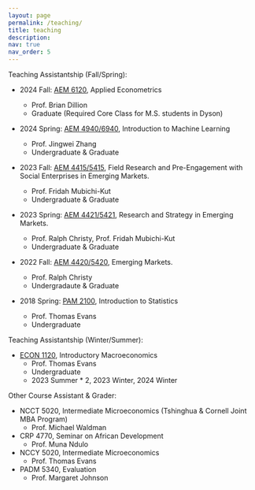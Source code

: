 ```yaml
---
layout: page
permalink: /teaching/
title: teaching
description: 
nav: true
nav_order: 5
---
```


Teaching Assistantship (Fall/Spring):
* 2024 Fall: [AEM 6120](https://classes.cornell.edu/browse/roster/FA24/class/AEM/6120), Applied Econometrics
    * Prof. Brian Dillion
    * Graduate (Required Core Class for M.S. students in Dyson)

* 2024 Spring: [AEM 4940/6940](https://classes.cornell.edu/browse/roster/SP24/class/AEM/6940), Introduction to Machine Learning
    * Prof. Jingwei Zhang
    * Undergraduate & Graduate

* 2023 Fall: [AEM 4415/5415](https://classes.cornell.edu/browse/roster/FA23/class/AEM/5415), Field Research and Pre-Engagement with Social Enterprises in Emerging Markets.
    * Prof. Fridah Mubichi-Kut
    * Undergraduate & Graduate
* 2023 Spring: [AEM 4421/5421](https://classes.cornell.edu/browse/roster/SP23/class/AEM/5421), Research and Strategy in Emerging Markets.
    * Prof. Ralph Christy, Prof. Fridah Mubichi-Kut
    * Undergraduate & Graduate
* 2022 Fall: [AEM 4420/5420](https://classes.cornell.edu/browse/roster/FA22/class/AEM/5420), Emerging Markets.
    * Prof. Ralph Christy
    * Undergradaute & Graduate
* 2018 Spring: [PAM 2100](https://classes.cornell.edu/browse/roster/SP18/class/PAM/2100), Introduction to Statistics
    * Prof. Thomas Evans
    * Undergraduate

Teaching Assistantship (Winter/Summer):
* [ECON 1120](https://classes.cornell.edu/browse/roster/SU23/class/ECON/1120), Introductory Macroeconomics
    * Prof. Thomas Evans
    * Undergraduate
    * 2023 Summer * 2, 2023 Winter, 2024 Winter

Other Course Assistant & Grader:
* NCCT 5020, Intermediate Microeconomics (Tshinghua & Cornell Joint MBA Program)
    * Prof. Michael Waldman
* CRP 4770, Seminar on African Development
    * Prof. Muna Ndulo
* NCCY 5020, Intermediate Microeconomics 
    * Prof. Thomas Evans
* PADM 5340, Evaluation
    * Prof. Margaret Johnson